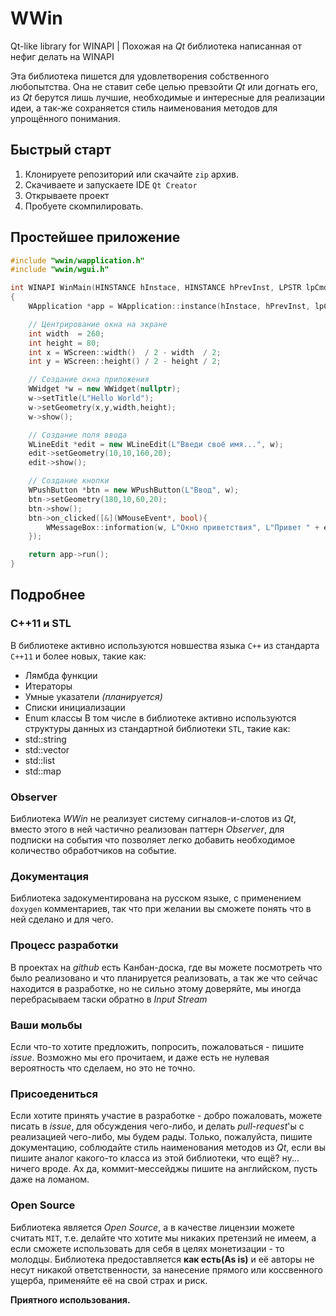 # WWin
Qt-like library for WINAPI | Похожая на *Qt* библиотека написанная от нефиг делать на WINAPI

Эта библиотека пишется для удовлетворения собственного любопытства.
Она не ставит себе целью превзойти *Qt* или догнать его,
из *Qt* берутся лишь лучшие, необходимые и интересные для реализации идеи,
а так-же сохраняется стиль наименования методов для упрощённого понимания.

## Быстрый старт
1. Клонируете репозиторий или скачайте `zip` архив.
2. Скачиваете и запускаете IDE `Qt Creator`
3. Открываете проект
4. Пробуете скомпилировать.

## Простейшее приложение
```c++
#include "wwin/wapplication.h"
#include "wwin/wgui.h"

int WINAPI WinMain(HINSTANCE hInstace, HINSTANCE hPrevInst, LPSTR lpCmdString, int nCmdShow)
{
    WApplication *app = WApplication::instance(hInstace, hPrevInst, lpCmdString, nCmdShow);

	// Центрирование окна на экране
	int width  = 260;
	int height = 80;
	int x = WScreen::width()  / 2 - width  / 2;
	int y = WScreen::height() / 2 - height / 2;

	// Создание окна приложения
	WWidget *w = new WWidget(nullptr);
	w->setTitle(L"Hello World");
	w->setGeometry(x,y,width,height);
	w->show();

	// Создание поля ввода
	WLineEdit *edit = new WLineEdit(L"Введи своё имя...", w);
	edit->setGeometry(10,10,160,20);
	edit->show();

	// Создание кнопки
	WPushButton *btn = new WPushButton(L"Ввод", w);
	btn->setGeometry(180,10,60,20);
	btn->show();
	btn->on_clicked([&](WMouseEvent*, bool){
		WMessageBox::information(w, L"Окно приветствия", L"Привет " + edit->value() );
	});

    return app->run();
}

```

## Подробнее

### C++11 и STL
В библиотеке активно используются новшества языка `C++` из стандарта `C++11` и более новых, такие как:
- Лямбда функции
- Итераторы
- Умные указатели *(планируется)*
- Списки инициализации
- Enum классы
В том числе в библиотеке активно используются структуры данных из стандартной библиотеки `STL`, такие как:
- std::string
- std::vector
- std::list
- std::map

### Observer
Библиотека *WWin* не реализует систему сигналов-и-слотов из *Qt*,
вместо этого в ней частично реализован паттерн *Observer*, для подписки на события
что позволяет легко добавить необходимое количество обработчиков на событие.

### Документация
Библиотека задокументирована на русском языке, с применением `doxygen` комментариев,
так что при желании вы сможете понять что в ней сделано и для чего.

### Процесс разработки
В проектах на *github* есть Канбан-доска, где вы можете посмотреть что было реализовано
и что планируется реализовать, а так же что сейчас находится в разработке, но не сильно
этому доверяйте, мы иногда перебрасываем таски обратно в *Input Stream*

### Ваши мольбы
Если что-то хотите предложить, попросить, пожаловаться - пишите *issue*.
Возможно мы его прочитаем, и даже есть не нулевая вероятность что сделаем, но это не точно.

### Присоедениться
Если хотите принять участие в разработке - добро пожаловать, можете писать в *issue*,
для обсуждения чего-либо, и делать *pull-request*'ы с реализацией чего-либо, мы будем рады.
Только, пожалуйста, пишите документацию, соблюдайте стиль наименования методов из *Qt*, если
вы пишите аналог какого-то класса из этой библиотеки, что ещё? ну... ничего вроде.
Ах да, коммит-мессейджы пишите на английском, пусть даже на ломаном.

### Open Source
Библиотека является *Open Source*, а в качестве лицензии можете считать `MIT`, т.е. делайте что хотите
мы никаких претензий не имеем, а если сможете использовать для себя в целях монетизации - то молодцы.
Библиотека предоставляется **как есть(As is)** и её авторы не несут никакой ответственности,
за нанесение прямого или коссвенного ущерба, применяйте её на свой страх и риск.

**Приятного использования.**
